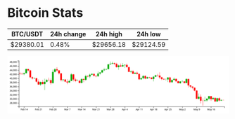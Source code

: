 # Bitcoin Stats

BTC/USDT|24h change|24h high|24h low|
|---|---|---|---|
|$29380.01|0.48%|$29656.18|$29124.59|

<img src="./chart.svg">

